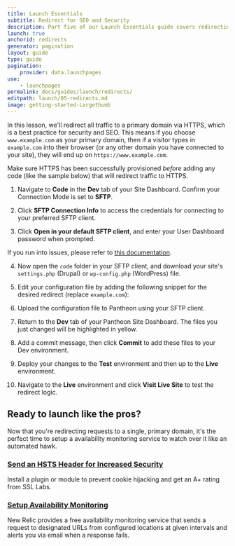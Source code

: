 ```yaml
---
title: Launch Essentials
subtitle: Redirect for SEO and Security
description: Part five of our Launch Essentials guide covers redirecting users to the proper domains and paths.
launch: true
anchorid: redirects
generator: pagination
layout: guide
type: guide
pagination:
    provider: data.launchpages
use:
    - launchpages
permalink: docs/guides/launch/redirects/
editpath: launch/05-redirects.md
image: getting-started-Largethumb
---
```


In this lesson, we'll redirect all traffic to a primary domain via HTTPS, which is a best practice for security and SEO. This means if you choose `www.example.com` as your primary domain, then if a visitor types in `example.com` into their browser (or any other domain you have connected to your site), they will end up on `https://www.example.com`.

<Alert title="Note" type="info">

Make sure HTTPS has been successfully provisioned *before* adding any code (like the sample below) that will redirect traffic to HTTPS.

</Alert>

1. Navigate to **<span class="glyphicons glyphicons-embed-close"></span> Code** in the **<span class="glyphicons glyphicons-wrench"></span> Dev** tab of your Site Dashboard. Confirm your Connection Mode is set to **SFTP**.

2. Click **<span class="glyphicons glyphicons-info-sign"></span> SFTP Connection Info** to access the credentials for connecting to your preferred SFTP client.

3. Click **Open in your default SFTP client**, and enter your User Dashboard password when prompted.

  If you run into issues, please refer to [this documentation](/sftp/#sftp-connection-information).

4. Now open the `code` folder in your SFTP client, and download your site's `settings.php` (Drupal) or `wp-config.php` (WordPress) file.

5. Edit your configuration file by adding the following snippet for the desired redirect (replace `example.com`):

  <Partial file="_redirects.md" />

6. Upload the configuration file to Pantheon using your SFTP client.

7. Return to the **<span class="glyphicons glyphicons-wrench"></span> Dev** tab of your Pantheon Site Dashboard. The files you just changed will be highlighted in yellow.


8. Add a commit message, then click **Commit** to add these files to your Dev environment.

9. Deploy your changes to the **<span class="glyphicons glyphicons-equalizer"></span> Test** environment and then up to the **<span class="glyphicons glyphicons-cardio"></span> Live** environment.

10. Navigate to the **<span class="glyphicons glyphicons-cardio"></span> Live** environment and click **<span class="glyphicons glyphicons-new-window-alt"></span> Visit Live Site** to test the redirect logic.

<Accordion title="Level Up: Configure Site Monitoring Services  (Optional)" id="host-specific1" icon="graduation-cap">

## Ready to launch like the pros?
Now that you're redirecting requests to a single, primary domain, it's the perfect time to setup a availability monitoring service to watch over it like an automated hawk.

### [Send an HSTS Header for Increased Security](/hsts/)
Install a plugin or module to prevent cookie hijacking and get an A+ rating from SSL Labs.

### [Setup Availability Monitoring](/new-relic/#configure-ping-monitors-for-availability)
New Relic provides a free availability monitoring service that sends a request to designated URLs from configured locations at given intervals and alerts you via email when a response fails.

</Accordion>

